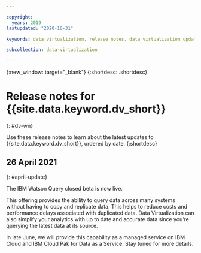 ```yaml
---

copyright:
  years: 2019
lastupdated: "2020-10-31"

keywords: data virtualization, release notes, data virtualization updates

subcollection: data-virtualization

---
```


{:new_window: target="_blank"}
{:shortdesc: .shortdesc}

# Release notes for {{site.data.keyword.dv_short}}
{: #dv-wn}

Use these release notes to learn about the latest updates to {{site.data.keyword.dv_short}}, ordered by date.
{:shortdesc}

## 26 April 2021
{: #april-update}

The IBM Watson Query closed beta is now live.

This offering provides the ability to query data across many systems without having to copy and replicate data. This helps to reduce costs and performance delays associated with duplicated data. Data Virtualization can also simplify your analytics with up to date and accurate data since you’re querying the latest data at its source.

In late June, we will provide this capability as a managed service on IBM Cloud and IBM Cloud Pak for Data as a Service. Stay tuned for more details.